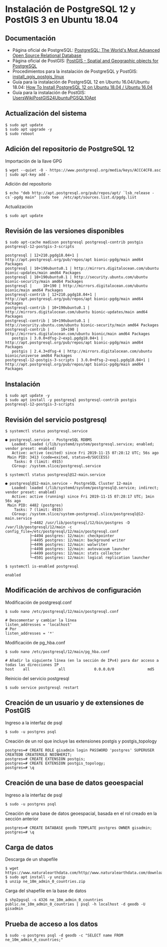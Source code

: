 # Instalación de PostgreSQL 12 y PostGIS 3 en Ubuntu 18.04

## Documentación
* Página oficial de PostgreSQL: [PostgreSQL: The World's Most Advanced Open Source Relational Database](https://www.postgresql.org/)
* Página oficial de PostGIS: [PostGIS - Spatial and Geographic objects for PostgreSQL](https://postgis.net/)
* Procedimientos para la instalación de PostgreSQL y PostGIS: [install_qgis_postgis_linux](https://github.com/qgises/install_qgis_postgis_linux/blob/master/Install_QGIS_POSTGIS.sh)
* Guía para la instalación de PostgreSQL 12 en Ubuntu 16.04/Ubuntu 18.04: [How To Install PostgreSQL 12 on Ubuntu 18.04 / Ubuntu 16.04](https://computingforgeeks.com/install-postgresql-12-on-ubuntu/)
* Guía para la instalación de PostGIS: [UsersWikiPostGIS24UbuntuPGSQL10Apt](https://trac.osgeo.org/postgis/wiki/UsersWikiPostGIS24UbuntuPGSQL10Apt)

## Actualización del sistema
```terminal
$ sudo apt update
$ sudo apt upgrade -y
$ sudo reboot
```

## Adición del repositorio de PostgreSQL 12
Importación de la llave GPG
```terminal
$ wget --quiet -O - https://www.postgresql.org/media/keys/ACCC4CF8.asc | sudo apt-key add -
```

Adición del repositorio
```terminal
$ echo "deb http://apt.postgresql.org/pub/repos/apt/ `lsb_release -cs`-pgdg main" |sudo tee  /etc/apt/sources.list.d/pgdg.list
```

Actualización
```terminal
$ sudo apt update
```

## Revisión de las versiones disponibles
```terminal
$ sudo apt-cache madison postgresql postgresql-contrib postgis postgresql-12-postgis-3-scripts
```
```terminal
postgresql | 12+210.pgdg18.04+1 | http://apt.postgresql.org/pub/repos/apt bionic-pgdg/main amd64 Packages
postgresql | 10+190ubuntu0.1 | http://mirrors.digitalocean.com/ubuntu bionic-updates/main amd64 Packages
postgresql | 10+190ubuntu0.1 | http://security.ubuntu.com/ubuntu bionic-security/main amd64 Packages
postgresql |     10+190 | http://mirrors.digitalocean.com/ubuntu bionic/main amd64 Packages
postgresql-contrib | 12+210.pgdg18.04+1 | http://apt.postgresql.org/pub/repos/apt bionic-pgdg/main amd64 Packages
postgresql-contrib | 10+190ubuntu0.1 | http://mirrors.digitalocean.com/ubuntu bionic-updates/main amd64 Packages
postgresql-contrib | 10+190ubuntu0.1 | http://security.ubuntu.com/ubuntu bionic-security/main amd64 Packages
postgresql-contrib |     10+190 | http://mirrors.digitalocean.com/ubuntu bionic/main amd64 Packages
   postgis | 3.0.0+dfsg-2~exp1.pgdg18.04+1 | http://apt.postgresql.org/pub/repos/apt bionic-pgdg/main amd64 Packages
   postgis | 2.4.3+dfsg-4 | http://mirrors.digitalocean.com/ubuntu bionic/universe amd64 Packages
postgresql-12-postgis-3-scripts | 3.0.0+dfsg-2~exp1.pgdg18.04+1 | http://apt.postgresql.org/pub/repos/apt bionic-pgdg/main amd64 Packages
```

## Instalación
```terminal
$ sudo apt update -y
$ sudo apt install -y postgresql postgresql-contrib postgis postgresql-12-postgis-3-scripts
```

## Revisión del servicio postgresql
```terminal
$ systemctl status postgresql.service
```
```terminal
● postgresql.service - PostgreSQL RDBMS
   Loaded: loaded (/lib/systemd/system/postgresql.service; enabled; vendor preset: enabled)
   Active: active (exited) since Fri 2019-11-15 07:28:12 UTC; 56s ago
 Main PID: 3413 (code=exited, status=0/SUCCESS)
    Tasks: 0 (limit: 4915)
   CGroup: /system.slice/postgresql.service
```

```terminal
$ systemctl status postgresql@12-main.service
```
```terminal
● postgresql@12-main.service - PostgreSQL Cluster 12-main
   Loaded: loaded (/lib/systemd/system/postgresql@.service; indirect; vendor preset: enabled)
   Active: active (running) since Fri 2019-11-15 07:28:17 UTC; 1min 56s ago
 Main PID: 4482 (postgres)
    Tasks: 7 (limit: 4915)
   CGroup: /system.slice/system-postgresql.slice/postgresql@12-main.service
           ├─4482 /usr/lib/postgresql/12/bin/postgres -D /var/lib/postgresql/12/main -c config_file=/etc/postgresql/12/main/postgresql.conf
           ├─4494 postgres: 12/main: checkpointer
           ├─4495 postgres: 12/main: background writer
           ├─4496 postgres: 12/main: walwriter
           ├─4498 postgres: 12/main: autovacuum launcher
           ├─4499 postgres: 12/main: stats collector
           └─4501 postgres: 12/main: logical replication launcher
```

```terminal
$ systemctl is-enabled postgresql
```
```terminal
enabled
```

## Modificación de archivos de configuración
Modificación de postgresql.conf
```terminal
$ sudo nano /etc/postgresql/12/main/postgresql.conf
```
```terminal
# Descomentar y cambiar la línea
listen_addresses = 'localhost'
# Por
listen_addresses = '*'
```

Modificación de pg_hba.conf
```terminal
$ sudo nano /etc/postgresql/12/main/pg_hba.conf
```
```terminal
# Añadir la siguiente línea (en la sección de IPv4) para dar acceso a todas las direcciones IP
host    all             all             0.0.0.0/0               md5
```

Reinicio del servicio postgresql
```terminal
$ sudo service postgresql restart
```

## Creación de un usuario y de extensiones de PostGIS
Ingreso a la interfaz de psql
```terminal
$ sudo -u postgres psql
```

Creación de un rol que incluye las extensiones postgis y postgis_topology
```terminal
postgres=# CREATE ROLE gisadmin login PASSWORD 'postgres' SUPERUSER CREATEDB CREATEROLE NOINHERIT;
postgres=# CREATE EXTENSION postgis;
postgres=# CREATE EXTENSION postgis_topology;
postgres=# \q
```

## Creación de una base de datos geoespacial
Ingreso a la interfaz de psql
```terminal
$ sudo -u postgres psql
```

Creación de una base de datos geoespacial, basada en el rol creado en la sección anterior
```terminal
postgres=# CREATE DATABASE geodb TEMPLATE postgres OWNER gisadmin;
postgres=# \q
```

## Carga de datos
Descarga de un shapefile
```terminal
$ wget https://www.naturalearthdata.com/http//www.naturalearthdata.com/download/10m/cultural/ne_10m_admin_0_countries.zip
$ sudo apt install -y unzip
$ unzip ne_10m_admin_0_countries.zip
```

Carga del shapefile en la base de datos
```terminal
$ shp2pgsql -s 4326 ne_10m_admin_0_countries public.ne_10m_admin_0_countries | psql -h localhost -d geodb -U gisadmin
```

## Prueba de acceso a los datos
```terminal
$ sudo -u postgres psql -d geodb -c "SELECT name FROM ne_10m_admin_0_countries;"
```
